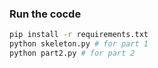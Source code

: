 ### Run the cocde
```bash
pip install -r requirements.txt
python skeleton.py # for part 1
python part2.py # for part 2
```